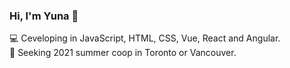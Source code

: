 ### Hi, I'm Yuna 👋      
:computer: Ceveloping in JavaScript, HTML, CSS, Vue, React and Angular.      
🔭 Seeking 2021 summer coop in Toronto or Vancouver.
